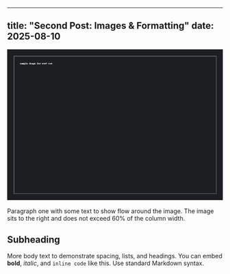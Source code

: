 
---
title: "Second Post: Images & Formatting"
date: 2025-08-10
---
![Right-floated Diagram](/assets/images/post-2.png)

Paragraph one with some text to show flow around the image. The image sits to the right and does not exceed 60% of the column width.

## Subheading

More body text to demonstrate spacing, lists, and headings. You can embed **bold**, *italic*, and `inline code` like this. Use standard Markdown syntax.
